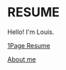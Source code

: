 # RESUME
Hello! I'm Louis.

[1Page Resume](https://www.canva.com/design/DAEPFgbywpA/8tDfkT-Ux1yNt9qR-c2HdQ/view?utm_content=DAEPFgbywpA&utm_campaign=designshare&utm_medium=link&utm_source=publishsharelink)

[About me](https://github.com/es5es5/resume/blob/master/RESUME.md)
